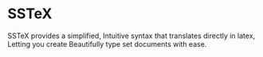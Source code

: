 # SSTeX
SSTeX provides a simplified, Intuitive syntax that translates directly in latex, Letting you create Beautifully type set documents with ease.
